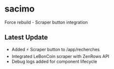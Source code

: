 # sacimo

Force rebuild - Scraper button integration

## Latest Update
- Added ⚡ Scraper button to /app/recherches
- Integrated LeBonCoin scraper with ZenRows API
- Debug logs added for component lifecycle

